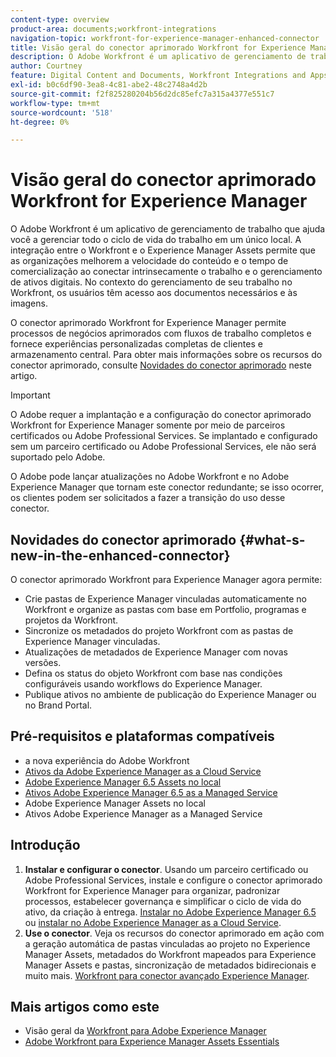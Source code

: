 ```yaml
---
content-type: overview
product-area: documents;workfront-integrations
navigation-topic: workfront-for-experience-manager-enhanced-connector
title: Visão geral do conector aprimorado Workfront for Experience Manager
description: O Adobe Workfront é um aplicativo de gerenciamento de trabalho que ajuda você a gerenciar todo o ciclo de vida do trabalho em um único local. A integração entre o Workfront e o Experience Manager Assets permite que as organizações melhorem a velocidade do conteúdo e o tempo de comercialização ao conectar intrinsecamente o trabalho e o gerenciamento de ativos digitais. No contexto do gerenciamento de seu trabalho no Workfront, os usuários têm acesso aos documentos necessários e às imagens.
author: Courtney
feature: Digital Content and Documents, Workfront Integrations and Apps
exl-id: b0c6df90-3ea8-4c81-abe2-48c2748a4d2b
source-git-commit: f2f825280204b56d2dc85efc7a315a4377e551c7
workflow-type: tm+mt
source-wordcount: '518'
ht-degree: 0%

---
```


# Visão geral do conector aprimorado Workfront for Experience Manager

O Adobe Workfront é um aplicativo de gerenciamento de trabalho que ajuda você a gerenciar todo o ciclo de vida do trabalho em um único local. A integração entre o Workfront e o Experience Manager Assets permite que as organizações melhorem a velocidade do conteúdo e o tempo de comercialização ao conectar intrinsecamente o trabalho e o gerenciamento de ativos digitais. No contexto do gerenciamento de seu trabalho no Workfront, os usuários têm acesso aos documentos necessários e às imagens.

O conector aprimorado Workfront for Experience Manager permite processos de negócios aprimorados com fluxos de trabalho completos e fornece experiências personalizadas completas de clientes e armazenamento central. Para obter mais informações sobre os recursos do conector aprimorado, consulte [Novidades do conector aprimorado](#what-s-new-in-the-enhanced-connector) neste artigo.

>[!IMPORTANT]
>
>O Adobe requer a implantação e a configuração do conector aprimorado Workfront for Experience Manager somente por meio de parceiros certificados ou Adobe Professional Services. Se implantado e configurado sem um parceiro certificado ou Adobe Professional Services, ele não será suportado pelo Adobe.
>
>O Adobe pode lançar atualizações no Adobe Workfront e no Adobe Experience Manager que tornam este conector redundante; se isso ocorrer, os clientes podem ser solicitados a fazer a transição do uso desse conector.

## Novidades do conector aprimorado {#what-s-new-in-the-enhanced-connector}

O conector aprimorado Workfront para Experience Manager agora permite:

* Crie pastas de Experience Manager vinculadas automaticamente no Workfront e organize as pastas com base em Portfolio, programas e projetos da Workfront.
* Sincronize os metadados do projeto Workfront com as pastas de Experience Manager vinculadas.
* Atualizações de metadados de Experience Manager com novas versões.
* Defina os status do objeto Workfront com base nas condições configuráveis usando workflows do Experience Manager.
* Publique ativos no ambiente de publicação do Experience Manager ou no Brand Portal.

## Pré-requisitos e plataformas compatíveis

* a nova experiência do Adobe Workfront
* [Ativos da Adobe Experience Manager as a Cloud Service](https://helpx.adobe.com/legal/product-descriptions/adobe-experience-manager-cloud-service.html)
* [Adobe Experience Manager 6.5 Assets no local](https://helpx.adobe.com/legal/product-descriptions/adobe-experience-manager-on-premise.html)
* [Ativos Adobe Experience Manager 6.5 as a Managed Service](https://helpx.adobe.com/legal/product-descriptions/adobe-experience-manager-managed-services.html)
* Adobe Experience Manager Assets no local
* Ativos Adobe Experience Manager as a Managed Service

## Introdução

1. **Instalar e configurar o conector**. Usando um parceiro certificado ou Adobe Professional Services, instale e configure o conector aprimorado Workfront for Experience Manager para organizar, padronizar processos, estabelecer governança e simplificar o ciclo de vida do ativo, da criação à entrega. [Instalar no Adobe Experience Manager 6.5](https://experienceleague.adobe.com/docs/experience-manager-65/assets/integrations/workfront-integrations.html) ou [instalar no Adobe Experience Manager as a Cloud Service](https://experienceleague.adobe.com/docs/experience-manager-cloud-service/assets/integrations/workfront-connector-install.html).
1. **Use o conector**. Veja os recursos do conector aprimorado em ação com a geração automática de pastas vinculadas ao projeto no Experience Manager Assets, metadados do Workfront mapeados para Experience Manager Assets e pastas, sincronização de metadados bidirecionais e muito mais. [Workfront para conector avançado Experience Manager](../../../documents/workfront-and-experience-manager-integrations/workfront-for-experience-manager-enhanced-connector/workfront-for-aem-enhanced-connector.md).

## Mais artigos como este

* Visão geral da [Workfront para Adobe Experience Manager](https://www.workfront.com/integrations/adobe/experience-manager)
* [Adobe Workfront para Experience Manager Assets Essentials](../../../documents/adobe-workfront-for-experience-manager-assets-essentials/workfront-for-aem-asset-essentials.md)
